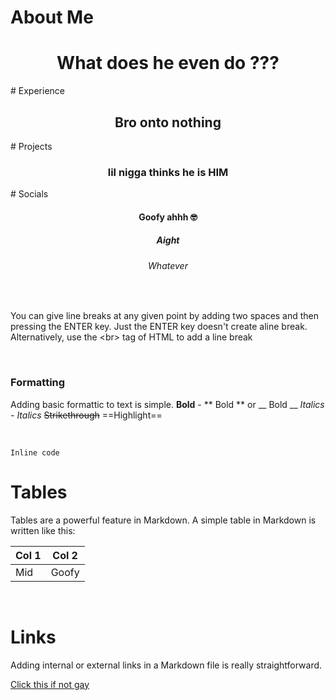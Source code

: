 # About Me
<h1 align="center"> What does he even do ??? </h1>
# Experience
<h2 align="center"> Bro onto nothing </h2>
# Projects
<h3 align="center"> lil nigga thinks he is HIM </h3>
# Socials
<h4 align="center"> Goofy ahhh 🤓 </h4>


<h5 align="center"> Aight </h5>
<h6 align="center"> Whatever </h6> 

<br>

You can give line breaks at any given point by adding two spaces and then pressing the ENTER key.
Just the ENTER key doesn't create aline break. Alternatively, use the &lt;br&gt; tag of HTML to add a line break

<br>

### Formatting
Adding basic formattic to text is simple.
**Bold** - ** Bold ** or __ Bold __
*Italics* - _Italics_
~~Strikethrough~~
==Highlight== 

<br>

```Inline code```

# Tables

Tables are a powerful feature in Markdown. A simple table in Markdown is written like this:

Col 1 | Col 2
----- | -----
Mid   | Goofy

<br>

# Links

Adding internal or external links in a Markdown file is really straightforward.

[Click this if not gay](https://youtu.be/dQw4w9WgXcQ?si=nBxZ7MjhitHsEYzn)

